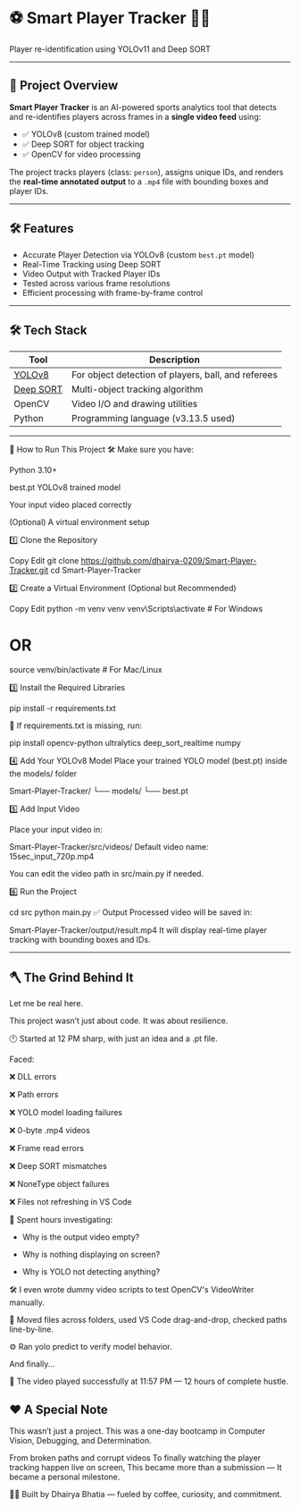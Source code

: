 # ⚽ Smart Player Tracker 🧠🎯
Player re-identification using YOLOv11 and Deep SORT

---

## 📌 Project Overview

**Smart Player Tracker** is an AI-powered sports analytics tool that detects and re-identifies players across frames in a **single video feed** using:

- ✅ YOLOv8 (custom trained model)
- ✅ Deep SORT for object tracking
- ✅ OpenCV for video processing

The project tracks players (class: `person`), assigns unique IDs, and renders the **real-time annotated output** to a `.mp4` file with bounding boxes and player IDs.

---


## 🛠️ Features

-  Accurate Player Detection via YOLOv8 (custom `best.pt` model)
-  Real-Time Tracking using Deep SORT
-  Video Output with Tracked Player IDs
-  Tested across various frame resolutions
-  Efficient processing with frame-by-frame control

---


## 🛠️ Tech Stack

| Tool          | Description |
|---------------|-------------|
| [YOLOv8](https://github.com/ultralytics/ultralytics) | For object detection of players, ball, and referees |
| [Deep SORT](https://github.com/mikel-brostrom/Yolov5_DeepSort_Pytorch) | Multi-object tracking algorithm |
| OpenCV        | Video I/O and drawing utilities |
| Python        | Programming language (v3.13.5 used) |

---

🚀 How to Run This Project
🛠️ Make sure you have:

Python 3.10+

best.pt YOLOv8 trained model

Your input video placed correctly

(Optional) A virtual environment setup

1️⃣ Clone the Repository

Copy
Edit
git clone https://github.com/dhairya-0209/Smart-Player-Tracker.git
cd Smart-Player-Tracker

2️⃣ Create a Virtual Environment (Optional but Recommended)

Copy
Edit
python -m venv venv
venv\Scripts\activate  # For Windows
# OR
source venv/bin/activate  # For Mac/Linux

3️⃣ Install the Required Libraries

pip install -r requirements.txt

🔄 If requirements.txt is missing, run:

pip install opencv-python ultralytics deep_sort_realtime numpy

4️⃣ Add Your YOLOv8 Model
Place your trained YOLO model (best.pt) inside the models/ folder

Smart-Player-Tracker/
└── models/
    └── best.pt
    
5️⃣ Add Input Video

Place your input video in:

Smart-Player-Tracker/src/videos/
Default video name: 15sec_input_720p.mp4

You can edit the video path in src/main.py if needed.

6️⃣ Run the Project

cd src
python main.py
✅ Output
Processed video will be saved in:


Smart-Player-Tracker/output/result.mp4
It will display real-time player tracking with bounding boxes and IDs.

 ---

## 🪓 The Grind Behind It
Let me be real here.

This project wasn’t just about code. It was about resilience.

🕛 Started at 12 PM sharp, with just an idea and a .pt file.

Faced:

❌ DLL errors

❌ Path errors

❌ YOLO model loading failures

❌ 0-byte .mp4 videos

❌ Frame read errors

❌ Deep SORT mismatches

❌ NoneType object failures

❌ Files not refreshing in VS Code

🧠 Spent hours investigating:

- Why is the output video empty?

- Why is nothing displaying on screen?

- Why is YOLO not detecting anything?

🛠️ I even wrote dummy video scripts to test OpenCV's VideoWriter manually.

🔄 Moved files across folders, used VS Code drag-and-drop, checked paths line-by-line.

⚙️ Ran yolo predict to verify model behavior.

And finally...

🎉 The video played successfully at 11:57 PM — 12 hours of complete hustle.


  
## ❤️ A Special Note

This wasn’t just a project.
This was a one-day bootcamp in Computer Vision, Debugging, and Determination.

From broken paths and corrupt videos
To finally watching the player tracking happen live on screen,
This became more than a submission —
It became a personal milestone.

🧑‍💻 Built by Dhairya Bhatia — fueled by coffee, curiosity, and commitment.





